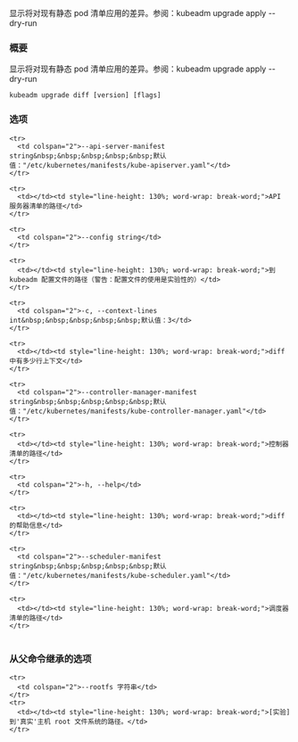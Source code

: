 
显示将对现有静态 pod 清单应用的差异。参阅：kubeadm upgrade apply --dry-run
<!--
Show what differences would be applied to existing static pod manifests. See also: kubeadm upgrade apply --dry-run
-->

<!--
### Synopsis
-->

### 概要

<!--
Show what differences would be applied to existing static pod manifests. See also: kubeadm upgrade apply --dry-run
-->
显示将对现有静态 pod 清单应用的差异。参阅：kubeadm upgrade apply --dry-run

```
kubeadm upgrade diff [version] [flags]
```

<!--
### Options
-->

### 选项

<table style="width: 100%; table-layout: fixed;">
  <colgroup>
    <col span="1" style="width: 10px;" />
    <col span="1" />
  </colgroup>
  <tbody>
<!--
      <td colspan="2">--api-server-manifest string&nbsp;&nbsp;&nbsp;&nbsp;&nbsp;Default: "/etc/kubernetes/manifests/kube-apiserver.yaml"</td>
-->

    <tr>
      <td colspan="2">--api-server-manifest string&nbsp;&nbsp;&nbsp;&nbsp;&nbsp;默认值："/etc/kubernetes/manifests/kube-apiserver.yaml"</td>
    </tr>
<!--
      <td></td><td style="line-height: 130%; word-wrap: break-word;">path to API server manifest</td>
-->
    <tr>
      <td></td><td style="line-height: 130%; word-wrap: break-word;">API 服务器清单的路径</td>
    </tr>

    <tr>
      <td colspan="2">--config string</td>
    </tr>
    
<!--
    <td></td><td style="line-height: 130%; word-wrap: break-word;">Path to kubeadm config file (WARNING: Usage of a configuration file is experimental)</td>
-->
    <tr>
      <td></td><td style="line-height: 130%; word-wrap: break-word;">到 kubeadm 配置文件的路径（警告：配置文件的使用是实验性的）</td>    
    </tr>
    
<!--
      <td colspan="2">-c, --context-lines int&nbsp;&nbsp;&nbsp;&nbsp;&nbsp;Default: 3</td>
-->
    <tr>
      <td colspan="2">-c, --context-lines int&nbsp;&nbsp;&nbsp;&nbsp;&nbsp;默认值：3</td>
    </tr>
    
<!--
      <td></td><td style="line-height: 130%; word-wrap: break-word;">How many lines of context in the diff</td>
-->
    <tr>
      <td></td><td style="line-height: 130%; word-wrap: break-word;">diff 中有多少行上下文</td>
    </tr>

<!--
      <td colspan="2">--controller-manager-manifest string&nbsp;&nbsp;&nbsp;&nbsp;&nbsp;Default: "/etc/kubernetes/manifests/kube-controller-manager.yaml"</td>
-->
    <tr>
      <td colspan="2">--controller-manager-manifest string&nbsp;&nbsp;&nbsp;&nbsp;&nbsp;默认值："/etc/kubernetes/manifests/kube-controller-manager.yaml"</td>
    </tr>
    
<!--
      <td></td><td style="line-height: 130%; word-wrap: break-word;">path to controller manifest</td>
-->
    <tr>
      <td></td><td style="line-height: 130%; word-wrap: break-word;">控制器清单的路径</td>
    </tr>

    <tr>
      <td colspan="2">-h, --help</td>
    </tr>
    
<!--
      <td></td><td style="line-height: 130%; word-wrap: break-word;">help for diff</td>
-->
    <tr>
      <td></td><td style="line-height: 130%; word-wrap: break-word;">diff 的帮助信息</td>
    </tr>

<!--
      <td colspan="2">--scheduler-manifest string&nbsp;&nbsp;&nbsp;&nbsp;&nbsp;Default: "/etc/kubernetes/manifests/kube-scheduler.yaml"</td>
-->
    <tr>
      <td colspan="2">--scheduler-manifest string&nbsp;&nbsp;&nbsp;&nbsp;&nbsp;默认值："/etc/kubernetes/manifests/kube-scheduler.yaml"</td>
    </tr>
    
<!--
      <td></td><td style="line-height: 130%; word-wrap: break-word;">path to scheduler manifest</td>
-->
    <tr>
      <td></td><td style="line-height: 130%; word-wrap: break-word;">调度器清单的路径</td>
    </tr>

  </tbody>
</table>


<!--
### Options inherited from parent commands
-->

### 从父命令继承的选项

<table style="width: 100%; table-layout: fixed;">
  <colgroup>
    <col span="1" style="width: 10px;" />
    <col span="1" />
  </colgroup>
  <tbody>

<!--
      <td colspan="2">--rootfs string</td>
-->
    <tr>
      <td colspan="2">--rootfs 字符串</td>
    </tr>
    <tr>
      <td></td><td style="line-height: 130%; word-wrap: break-word;">[实验] 到'真实'主机 root 文件系统的路径。</td>
    </tr>

  </tbody>
</table>




